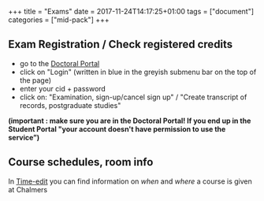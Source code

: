 +++
title = "Exams"
date = 2017-11-24T14:17:25+01:00
tags = ["document"]
categories = ["mid-pack"]
+++

## Exam Registration / Check registered credits 

- go to the [Doctoral Portal](https://student.portal.chalmers.se/doctoralportal/handbook/Doctoral%20degree%20certificate/Pages/default.aspx)
- click on "Login" (written in blue in the greyish submenu bar on the top of the page)
- enter your cid + password 
- click on: "Examination, sign-up/cancel sign up" / "Create transcript of records, postgraduate studies" 

**(important : make sure you are in the Doctoral Portal! If you end up in the Student Portal "your account doesn't have permission to use the service”)**


## Course schedules, room info
In [Time-edit](https://se.timeedit.net/web/chalmers/db1/public/##) you can find information on *when* and *where* a course is given at Chalmers
